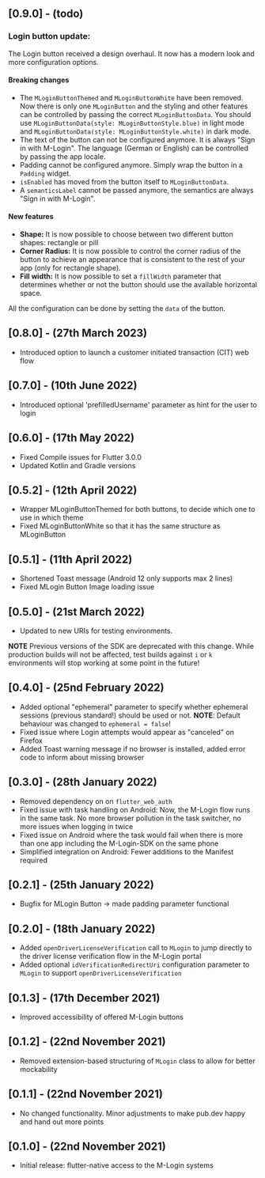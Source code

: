 ## [0.9.0] - (todo)

### Login button update:

The Login button received a design overhaul. It now has a modern look and more configuration
options.

#### Breaking changes
* The `MLoginButtonThemed` and `MLoginButtonWhite` have been removed.
  Now there is only one `MLoginButton` and the styling and other features can be controlled by 
  passing the correct `MLoginButtonData`.
  You should use `MLoginButtonData(style: MLoginButtonStyle.blue)` in light mode and
  `MLoginButtonData(style: MLoginButtonStyle.white)` in dark mode.
* The text of the button can not be configured anymore. It is always "Sign in with M-Login".
  The language (German or English) can be controlled by passing the app locale.
* Padding cannot be configured anymore. Simply wrap the button in a `Padding` widget.
* `isEnabled` has moved from the button itself to `MLoginButtonData`.
* A `semanticsLabel` cannot be passed anymore, the semantics are always "Sign in with M-Login".

#### New features

* **Shape:** It is now possible to choose between two different button shapes: rectangle or pill
* **Corner Radius:** It is now possible to control the corner radius of the button to achieve an
  appearance that is consistent to the rest of your app (only for rectangle shape).
* **Fill width:** It is now possible to set a `fillWidth` parameter that determines whether or not
  the button should use the available horizontal space.

All the configuration can be done by setting the `data` of the button.

## [0.8.0] - (27th March 2023)

* Introduced option to launch a customer initiated transaction (CIT) web flow

## [0.7.0] - (10th June 2022)

* Introduced optional 'prefilledUsername' parameter as hint for the user to login

## [0.6.0] - (17th May 2022)

* Fixed Compile issues for Flutter 3.0.0
* Updated Kotlin and Gradle versions

## [0.5.2] - (12th April 2022)

* Wrapper MLoginButtonThemed for both buttons, to decide which one to use in which theme
* Fixed MLoginButtonWhite so that it has the same structure as MLoginButton

## [0.5.1] - (11th April 2022)

* Shortened Toast message (Android 12 only supports max 2 lines)
* Fixed MLogin Button Image loading issue

## [0.5.0] - (21st March 2022)

* Updated to new URIs for testing environments.

**NOTE** Previous versions of the SDK are deprecated with this change. While production builds will
not be affected, test builds against `i` or `k` environments will stop working at some point in the
future!

## [0.4.0] - (25nd February 2022)

* Added optional "ephemeral" parameter to specify whether ephemeral sessions (previous standard!)
  should be used or not. **NOTE**: Default behaviour was changed to `ephemeral = false`!
* Fixed issue where Login attempts would appear as "canceled" on Firefox
* Added Toast warning message if no browser is installed, added error code to inform about missing
  browser

## [0.3.0] - (28th January 2022)

* Removed dependency on on `flutter_web_auth`
* Fixed issue with task handling on Android: Now, the M-Login flow runs in the same task. No more
  browser pollution in the task switcher, no more issues when logging in twice
* Fixed issue on Android where the task would fail when there is more than one app including the
  M-Login-SDK on the same phone
* Simplified integration on Android: Fewer additions to the Manifest required

## [0.2.1] - (25th January 2022)

* Bugfix for MLogin Button -> made padding parameter functional

## [0.2.0] - (18th January 2022)

* Added `openDriverLicenseVerification` call to `MLogin` to jump directly to the driver license
  verification flow in the M-Login portal
* Added optional `idVerificationRedirectUri` configuration parameter to `MLogin` to
  support `openDriverLicenseVerification`

## [0.1.3] - (17th December 2021)

* Improved accessibility of offered M-Login buttons

## [0.1.2] - (22nd November 2021)

* Removed extension-based structuring of `MLogin` class to allow for better mockability

## [0.1.1] - (22nd November 2021)

* No changed functionality. Minor adjustments to make pub.dev happy and hand out more points

## [0.1.0] - (22nd November 2021)

* Initial release: flutter-native access to the M-Login systems
